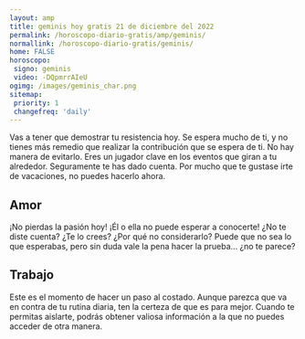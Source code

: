 ```yaml
---
layout: amp
title: geminis hoy gratis 21 de diciembre del 2022 
permalink: /horoscopo-diario-gratis/amp/geminis/
normallink: /horoscopo-diario-gratis/geminis/
home: FALSE
horoscopo:
 signo: geminis
 video: -DQpmrrAIeU
ogimg: /images/geminis_char.png
sitemap:
 priority: 1
 changefreq: 'daily'
---
```



Vas a tener que demostrar tu resistencia hoy. Se espera mucho de ti, y no tienes más remedio que realizar la contribución que se espera de ti. No hay manera de evitarlo. Eres un jugador clave en los eventos que giran a tu alrededor. Seguramente te has dado cuenta. Por mucho que te gustase irte de vacaciones, no puedes hacerlo ahora.

## Amor

¡No pierdas la pasión hoy! ¡Él o ella no puede esperar a conocerte! ¿No te diste cuenta? ¿Te lo crees? ¿Por qué no considerarlo? Puede que no sea lo que esperabas, pero sin duda vale la pena hacer la prueba... ¿no te parece?

## Trabajo

Este es el momento de hacer un paso al costado. Aunque parezca que va en contra de tu rutina diaria, ten la certeza de que es para mejor. Cuando te permitas aislarte, podrás obtener valiosa información a la que no puedes acceder de otra manera.